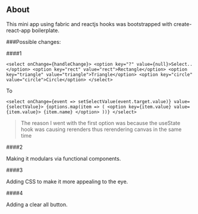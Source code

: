 
## About

This mini app using fabric and reactjs hooks was bootstrapped with create-react-app boilerplate.

###Possible changes:

####1

``
            <select onChange={handleChange}>
                <option key="?" value={null}>Select..</option>
                <option key="rect" value="rect">Rectangle</option>
                <option key="triangle" value="triangle">Triangle</option>
                <option key="circle" value="circle">Circle</option>
            </select>
``
            

To

``
             <select onChange={event => setSelectValue(event.target.value)} value={selectValue}>
                {options.map(item => (
                    <option key={item.value} value={item.value}>
                        {item.name}
                    </option>
                ))}
            </select> 
``

> The reason I went with the first option was because the useState hook was causing rerenders thus rerendering
> canvas in the same time

####2

Making it modulars via functional components.

####3

Adding CSS to make it more appealing to the eye.

####4

Adding a clear all button.

